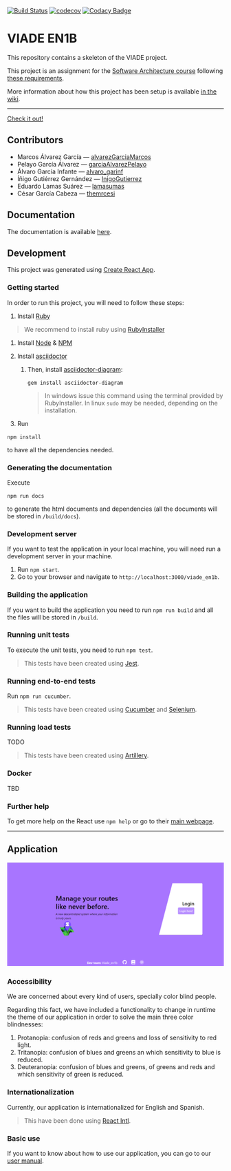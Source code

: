[![Build Status](https://travis-ci.org/Arquisoft/viade_en1b.svg?branch=master)](https://travis-ci.org/Arquisoft/viade_en1b)
[![codecov](https://codecov.io/gh/Arquisoft/viade_en1b/branch/master/graph/badge.svg)](https://codecov.io/gh/Arquisoft/viade_en1b)
[![Codacy Badge](https://api.codacy.com/project/badge/Grade/eb242ef1364d43c4b134aa6b65acd970)](https://www.codacy.com/gh/Arquisoft/viade_en1b?utm_source=github.com&amp;utm_medium=referral&amp;utm_content=Arquisoft/viade_en1b&amp;utm_campaign=Badge_Grade)

# VIADE EN1B

This repository contains a skeleton of the VIADE project.

This project is an assignment for the [Software Architecture course](https://arquisoft.github.io/) following [these requirements](https://labra.solid.community/public/SoftwareArchitecture/AssignmentDescription/).

More information about how this project has been setup is available [in the wiki](https://github.com/Arquisoft/viade_en1b/wiki).

---

[Check it out!](https://arquisoft.github.io/viade_en1b/)

## Contributors

- Marcos Álvarez García — [alvarezGarciaMarcos](https://github.com/alvarezGarciaMarcos)
- Pelayo García Álvarez — [garciaAlvarezPelayo](https://github.com/garciaAlvarezPelayo)
- Álvaro García Infante — [alvaro_garinf](https://github.com/alvarogarinf)
- Íñigo Gutiérrez Gernández — [InigoGutierrez](https://github.com/InigoGutierrez)
- Eduardo Lamas Suárez — [lamasumas](https://github.com/lamasumas)
- César García Cabeza — [themrcesi](https://github.com/themrcesi)

## Documentation

The documentation is available [here](https://arquisoft.github.io/viade_en1b/docs).

## Development

This project was generated using [Create React App](https://create-react-app.dev/).

### Getting started
In order to run this project, you will need to follow these steps:
1. Install [Ruby](https://www.ruby-lang.org/es/)

> We recommend to install ruby using [RubyInstaller](https://rubyinstaller.org/)

1. Install [Node](https://nodejs.org/) & [NPM](https://www.npmjs.com/)

1. Install [asciidoctor](https://asciidoctor.org/)
    1. Then, install [asciidoctor-diagram](https://asciidoctor.org/docs/asciidoctor-diagram/):
        ``` shell
        gem install asciidoctor-diagram
        ```
       > In windows issue this command using the terminal provided by RubyInstaller. In linux `sudo` may be needed, depending on the installation.

1. Run

```shell
npm install
```

to have all the dependencies needed.

### Generating the documentation

Execute

```shell
npm run docs
```

to generate the html documents and dependencies (all the documents will be stored in `/build/docs`).

### Development server

If you want to test the application in your local machine, you will need run a development server in your machine.

1. Run `npm start`.
2. Go to your browser and navigate to `http://localhost:3000/viade_en1b`.

### Building the application

If you want to build the application you need to run `npm run build` and all the files will be stored in `/build`.

### Running unit tests

To execute the unit tests, you need to run `npm test`.
> This tests have been created using [Jest](https://jestjs.io/).

### Running end-to-end tests

Run `npm run cucumber`.
> This tests have been created using [Cucumber](https://cucumber.io/) and [Selenium](https://www.selenium.dev/).

### Running load tests

TODO

> This tests have been created using [Artillery](https://artillery.io/).

### Docker

TBD

### Further help

To get more help on the React use `npm help` or go to their [main webpage](https://es.reactjs.org/).

---

## Application

![mainApp](public/mainApp.png)

### Accessibility

We are concerned about every kind of users, specially color blind people.

Regarding this fact, we have included a functionality to change in runtime the theme of our application in order to solve the main three color blindnesses:
1. Protanopia: confusion of reds and greens and loss of sensitivity to red light.
2. Tritanopia: confusion of blues and greens an which sensitivity to blue is reduced.
3. Deuteranopia: confusion of blues and greens, of greens and reds and which sensitivity of green is reduced.

### Internationalization

Currently, our application is internationalized for English and Spanish.

> This have been done using [React Intl](https://github.com/formatjs/react-intl).

### Basic use

If you want to know about how to use our application, you can go to our [user manual](https://lamasumas.github.io/Solid/).

